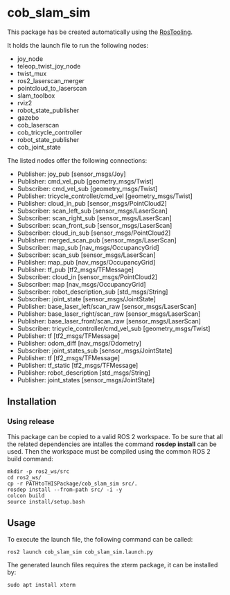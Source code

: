 # cob_slam_sim

This package has be created automatically using the [RosTooling](https://github.com/ipa320/RosTooling).


It holds the launch file to run the following nodes:
- joy_node
- teleop_twist_joy_node
- twist_mux
- ros2_laserscan_merger
- pointcloud_to_laserscan
- slam_toolbox
- rviz2
- robot_state_publisher
- gazebo
- cob_laserscan
- cob_tricycle_controller
- robot_state_publisher
- cob_joint_state

The listed nodes offer the following connections:
- Publisher: joy_pub [sensor_msgs/Joy]
- Publisher: cmd_vel_pub [geometry_msgs/Twist]
- Subscriber: cmd_vel_sub [geometry_msgs/Twist]
- Publisher: tricycle_controller/cmd_vel [geometry_msgs/Twist]
- Publisher: cloud_in_pub [sensor_msgs/PointCloud2]
- Subscriber: scan_left_sub [sensor_msgs/LaserScan]
- Subscriber: scan_right_sub [sensor_msgs/LaserScan]
- Subscriber: scan_front_sub [sensor_msgs/LaserScan]
- Subscriber: cloud_in_sub [sensor_msgs/PointCloud2]
- Publisher: merged_scan_pub [sensor_msgs/LaserScan]
- Subscriber: map_sub [nav_msgs/OccupancyGrid]
- Subscriber: scan_sub [sensor_msgs/LaserScan]
- Publisher: map_pub [nav_msgs/OccupancyGrid]
- Publisher: tf_pub [tf2_msgs/TFMessage]
- Subscriber: cloud_in [sensor_msgs/PointCloud2]
- Subscriber: map [nav_msgs/OccupancyGrid]
- Subscriber: robot_description_sub [std_msgs/String]
- Subscriber: joint_state [sensor_msgs/JointState]
- Publisher: base_laser_left/scan_raw [sensor_msgs/LaserScan]
- Publisher: base_laser_right/scan_raw [sensor_msgs/LaserScan]
- Publisher: base_laser_front/scan_raw [sensor_msgs/LaserScan]
- Subscriber: tricycle_controller/cmd_vel_sub [geometry_msgs/Twist]
- Publisher: tf [tf2_msgs/TFMessage]
- Publisher: odom_diff [nav_msgs/Odometry]
- Subscriber: joint_states_sub [sensor_msgs/JointState]
- Publisher: tf [tf2_msgs/TFMessage]
- Publisher: tf_static [tf2_msgs/TFMessage]
- Publisher: robot_description [std_msgs/String]
- Publisher: joint_states [sensor_msgs/JointState]

## Installation

### Using release

This package can be copied to a valid ROS 2 workspace. To be sure that all the related dependencies are intalles the command **rosdep install** can be used.
Then the workspace must be compiled using the common ROS 2 build command:

```
mkdir -p ros2_ws/src
cd ros2_ws/
cp -r PATHtoTHISPackage/cob_slam_sim src/.
rosdep install --from-path src/ -i -y
colcon build
source install/setup.bash
```



## Usage


To execute the launch file, the following command can be called:

```
ros2 launch cob_slam_sim cob_slam_sim.launch.py 
```

The generated launch files requires the xterm package, it can be installed by:

```
sudo apt install xterm
```



